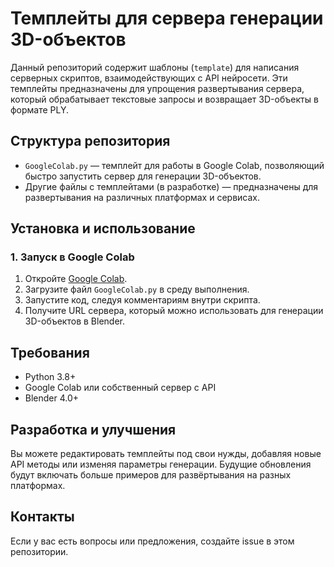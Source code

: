 # Темплейты для сервера генерации 3D-объектов

Данный репозиторий содержит шаблоны (`template`) для написания серверных скриптов, взаимодействующих с API нейросети. Эти темплейты предназначены для упрощения развертывания сервера, который обрабатывает текстовые запросы и возвращает 3D-объекты в формате PLY.

## Структура репозитория
- `GoogleColab.py` — темплейт для работы в Google Colab, позволяющий быстро запустить сервер для генерации 3D-объектов.
- Другие файлы с темплейтами (в разработке) — предназначены для развертывания на различных платформах и сервисах.

## Установка и использование

### 1. Запуск в Google Colab
1. Откройте [Google Colab](https://colab.research.google.com/).
2. Загрузите файл `GoogleColab.py` в среду выполнения.
3. Запустите код, следуя комментариям внутри скрипта.
4. Получите URL сервера, который можно использовать для генерации 3D-объектов в Blender.

## Требования
- Python 3.8+
- Google Colab или собственный сервер с API
- Blender 4.0+

## Разработка и улучшения
Вы можете редактировать темплейты под свои нужды, добавляя новые API методы или изменяя параметры генерации. Будущие обновления будут включать больше примеров для развёртывания на разных платформах.

## Контакты
Если у вас есть вопросы или предложения, создайте issue в этом репозитории.
